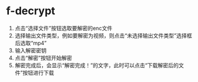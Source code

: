 # f-decrypt
1. 点击“选择文件”按钮选取要解密的enc文件
2. 选择输出文件类型，例如要解密为视频，则点击“未选择输出文件类型”选择框后选取“mp4”
3. 输入解密密钥
4. 点击“解密”按钮开始解密
5. 解密完成后，会显示“解密完成！”的文字，此时可以点击“下载解密后的文件”按钮进行下载
